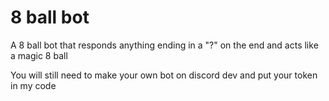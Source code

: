 # 8 ball bot
 A 8 ball bot that responds anything ending in a "?" on the end and acts like a magic 8 ball

You will still need to make your own bot on discord dev and put your token in my code
